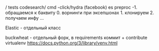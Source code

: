 /
tests
codesearch/
    cmd -click/hydra (facebook)
    es
    preproc
        -1. обращаемся к баквиту
        0. ворнинги при эксепшонах
        1. клонируем
        2. получаем инфу
    ...



Elastic - отдельный класс


buckwheat - отдельный форк, в requirements коммит + contribute
virtualenv https://docs.python.org/3/library/venv.html